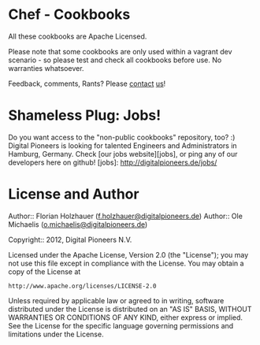 # Chef - Cookbooks

All these cookbooks are Apache Licensed.

Please note that some cookbooks are only used within a vagrant dev scenario - so please test and check all cookbooks before use. No warranties whatsoever.

Feedback, comments, Rants? Please [contact][dptwitter] [us][dpsite]!

[dptwitter]: http://twitter.com/dp_hh
[dpsite]: http://www.digitalpioneers.de

Shameless Plug: Jobs!
==================
Do you want access to the "non-public cookbooks" repository, too? :) Digital Pioneers is looking for talented Engineers and Administrators in Hamburg, Germany. Check [our jobs website][jobs], or ping any of our developers here on github!
[jobs]: http://digitalpioneers.de/jobs/

License and Author
==================

Author:: Florian Holzhauer (<f.holzhauer@digitalpioneers.de>)
Author:: Ole Michaelis (<o.michaelis@digitalpioneers.de>)

Copyright:: 2012, Digital Pioneers N.V.

Licensed under the Apache License, Version 2.0 (the "License");
you may not use this file except in compliance with the License.
You may obtain a copy of the License at

    http://www.apache.org/licenses/LICENSE-2.0

Unless required by applicable law or agreed to in writing, software
distributed under the License is distributed on an "AS IS" BASIS,
WITHOUT WARRANTIES OR CONDITIONS OF ANY KIND, either express or implied.
See the License for the specific language governing permissions and
limitations under the License.
